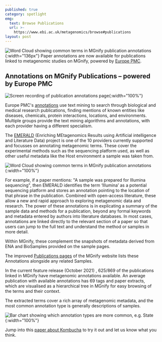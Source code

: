 ```yaml
---
published: true
category: spotlight
emg:
  text: Browse Publications
  url: >-
    https://www.ebi.ac.uk/metagenomics/browse#publications
layout: post
---
```

![Word Cloud showing common terms in MGnify publication annotations]({{site.baseurl}}/assets/media/images/posts/publication-annotations/cloud.png){:width="136px"} 
Paper annotations are now available for publications linked to metagenomic studies on MGnify, powered by [Europe PMC](https://europepmc.org).

## Annotations on MGnify Publications – powered by Europe PMC
![Screen recording of publication annotations page]({{site.baseurl}}/assets/media/images/posts/publication-annotations/demo_2_low.gif){:width="100%"}


Europe PMC's [annotations](https://europepmc.org/Annotations) use text mining to search through biological and medical research publications, finding mentions of known entities like diseases, chemicals, protein interactions, locations, and environments. Multiple groups provide the text mining algorithms and annotations, with each provider having a different specialism.

The [EMERALD](https://gtr.ukri.org/projects?ref=BB%2FS009043%2F1) (Enriching MEtagenomics Results using Artificial intelligence and Literature Data) project is one of the 10 providers currently supported and focusses on annotating metagenomic terms. These cover the experimental methods such as the sequencing platform used, as well as other useful metadata like the Host environment a sample was taken from.

![Word Cloud showing common terms in MGnify publication annotations]({{site.baseurl}}/assets/media/images/posts/publication-annotations/cloud.png){:width="100%"}

For example, if a paper mentions: "A sample was prepared for Illumina sequencing", then EMERALD identifies the term ‘Illumina’ as a potential sequencing platform and stores an annotation pointing to the location of that phrase in the publication. 
Combined with open-access literature, these allow a new and rapid approach to exploring metagenomic data and research. The power of these annotations is in explicating a summary of the sample data and methods for a publication, beyond any formal keywords and metadata entered by authors into literature databases. In most cases, annotations are linked directly to the relevant section of a paper so that users can jump to the full text and understand the method or samples in more detail.

Within MGnify, these complement the snapshots of metadata derived from ENA and BioSamples provided on the sample pages.

The improved [Publications pages](https://www.ebi.ac.uk/metagenomics/browse#publications) of the MGnify website lists these Annotations alongside any related Samples.

In the current feature release (October 2021) , 625/869 of the publications linked in MGnify  have metagenomic annotations available. An average publication with available  annotations has 69 tags and paper extracts, which are visualised as a hierarchical tree in MGnify for easy browsing of the terms and their context. 

The extracted terms cover a rich array of metagenomic metadata, and the most common annotation type is generally descriptions of samples.

![Bar chart showing which annotation types are more common, e.g. State]({{site.baseurl}}/assets/media/images/posts/publication-annotations/annotations_count.png){:width="100%"} 

Jump into this [paper about Kombucha](https://wwwdev.ebi.ac.uk/metagenomics/publications/31957879) to try it out and let us know what you think.

